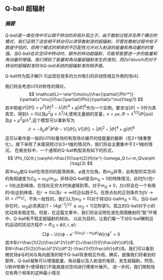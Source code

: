 ## Q-ball 超辐射
### *摘要*
*Q-ball是一类在场中可以相干转动的非拓扑孤立子。由于散射过程涉及两个耦合的模式，我们证明了这些相干转动可以诱导散射波的超辐射。尽管在散射过程中粒子数是守恒的，但两个模式的频率的不匹配性允许对入射波的能量和角动量的的增强。当Q-ball在实空间中转动时，额外的转动超辐射，可能导致更进一步的能量和角动量的增强。我们得到了能量和角动量超辐射发生的准则。而Zel’dovich的对于转动的超辐射准则与Q-ball系统的超辐射准则相矛盾。*

Q-ball作为孤子解[1-3]出现在很多的允许吸引的非线性相互作用的场[4].

我们将会考虑$U(1)$对称性的理论，
$$
\mathcal{L}=-\eta^{\mu\nu}\frac{\partial{\Phi^*}}{\partial{x^\mu}}\frac{\partial{\Phi}}{\partial{x^\nu}}\tag{1}
$$
其中势能$V(|\Phi|)=\mu^2|\Phi|^2-\lambda|\Phi|^4+g|\Phi|^6$作为一个实例。要求当$|\Phi|=0$作为真真空，得到$\lambda>0$以及$\mu^2g>\lambda^2/4$,使用无量纲的变量，$x=\mu x,\Phi=\lambda^{1/2}|\Phi|/\mu$以及$g=\mu^2g/\lambda^2$,这个模型可以重新写为
$$
\mathcal{L}=-\partial_\mu\Phi^*\partial^\mu\Phi-V(|\Phi|),V(|\Phi|)=|\Phi|^2-|\Phi|^4+g|\Phi|^6\tag{2}
$$
这可以看作是一般的$U(1)$标量场的有效场论展开的低能量的截断（在2+1维重整化）。接下来除了末尾简短讨论3+1维的情况外，我们将会主要集中于2+1维的情况。
在极坐标中，一个通常的Q-ball构型具有如下的形式，
$$
\Phi_{Q}(t,r,\varphi)=\frac{1}{\sqrt{2}}f(r)e^{-i\omega_Q t+i m_Q\varphi }\tag{3}
$$
其中$\omega_Q$是Q-ball在场空间的振荡频率，$\varphi$是方位角。若$m_Q$非零，此构型的实空间的角相速度为$\Omega_Q=\omega_Q/m_Q$。非转动Q-ball是当$m_Q=0$的特殊情况，此时$f(r)$在$r=0$处达到峰值，在径向无穷大时快速降到零。对于$m_Q \neq 0$，$f(r)$将会在一个有限的$r$处达到峰值，在$r\rightarrow 0$以及$r \rightarrow \infty$时近似趋于$0$。在原点处的正则条件为$f(r\rightarrow 0)\propto r^{|m_Q|}$。不失一般性的，我们认为$\omega_Q>0$(对于转动Q-ball$m_Q>0$)。当Q-ball存在时，$\omega_Q$必须满足$(1-(4g)^{-1})^{1/2}\lesssim \omega_Q<1$(见附录1)。孤立的Q-ball对于小的扰动具有稳定性。但是，在这篇文章中，我们将会证明在波在周围散射的“脏”环境中，Q-ball有不稳定超辐射的倾向。
以此为目的，让我们看一下对Q-ball解附近的运动的扰动方程$\Phi=\Phi_Q+\phi(t,r,\varphi)$:
$$
\Box\phi-U(r)\phi-e^{-2i(\omega_Q t-m_Q\varphi)}W(r)\phi^*=0\tag{4}
$$
其中$U=\frac{1}{2}(\frac{d^2V}{df^2}+\frac{1}{f}\frac{dV}{df})$, $W=\frac{1}{2}(\frac{d^2V}{df^2}-\frac{1}{f}\frac{dV}{df})$。我们可以看到微扰场$\phi$与时间与角向振荡的相干Q-ball背景相互作用。确实，就像我们将看到的那样，Q-ball凝聚可以增强能量，角动量以及入射波的电荷，发生超辐射。然而，$U$和$W$依赖于$r$使得我们不能直接对空间进行傅里叶展开。
进一步的，我们限制场仅有两个频率的这种最小情况

<!--stackedit_data:
eyJoaXN0b3J5IjpbLTEzNzQ5MDAyMTMsMTY3MDE0OTgwOSwxNj
k2NjIyMjAwLC00MTYwODMzNjYsMjEwNTM4MjA0N119
-->